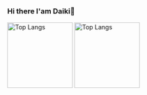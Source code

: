 ### Hi there I'am Daiki👋

<!--
**daikiyano/daikiyano** is a ✨ _special_ ✨ repository because its `README.md` (this file) appears on your GitHub profile.

Here are some ideas to get you started:

- 🔭 I’m currently working on ...
- 🌱 I’m currently learning ...
- 👯 I’m looking to collaborate on ...
- 🤔 I’m looking for help with ...
- 💬 Ask me about ...
- 📫 How to reach me: ...
- 😄 Pronouns: ...
- ⚡ Fun fact: ...
-->


<p align="left"> 
  <img alt="Top Langs" height="150px" src="https://github-readme-stats.vercel.app/api/top-langs/?username=daikiyano&layout=compact&show_icons=true&theme=onedark&langs_count=6" />
  <img alt="Top Langs" height="150px" src="https://github-profile-summary-cards.vercel.app/api/cards/profile-details?username=daikiyano&theme=github_dark" />
</p>
